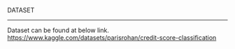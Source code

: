 
DATASET
_________________________________________________________________________________________________________________________________________________________________________

Dataset can be found at below link.
https://www.kaggle.com/datasets/parisrohan/credit-score-classification
